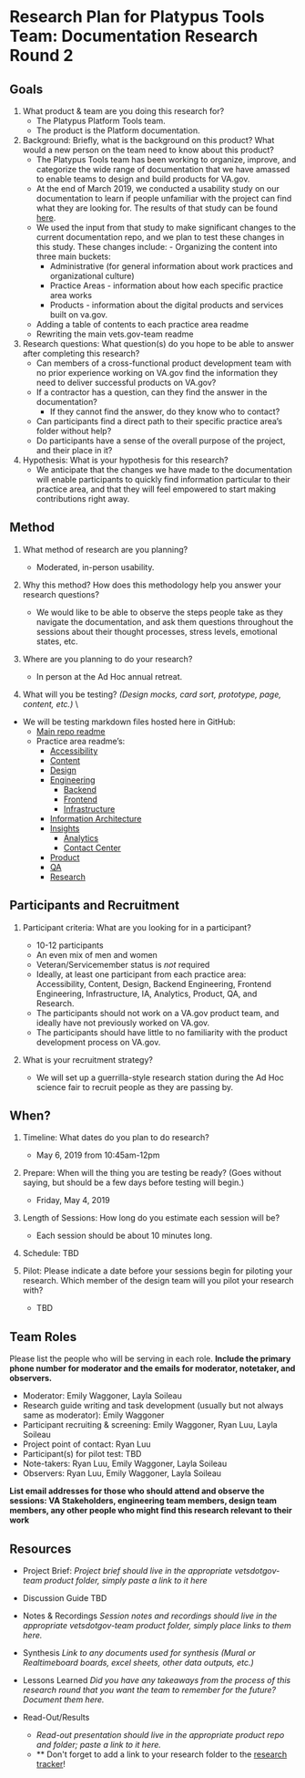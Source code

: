 # Research Plan for Platypus Tools Team: Documentation Research Round 2

## Goals
1. What product & team are you doing this research for?
    - The Platypus Platform Tools team.
    - The product is the Platform documentation.
2. Background: Briefly, what is the background on this product? What would a new person on the team need to know about this product? 
    - The Platypus Tools team has been working to organize, improve, and categorize the wide range of documentation that we have amassed to enable teams to design and build products for VA.gov.
    - At the end of March 2019, we conducted a usability study on our documentation to learn if people unfamiliar with the project can find what they are looking for. The results of that study can be found [here](link).
    - We used the input from that study to make significant changes to the current documentation repo, and we plan to test these changes in this study. These changes include:
          - Organizing the content into three main buckets: 
		- Administrative (for general information about work practices and organizational culture)
		- Practice Areas - information about how each specific practice area works
		- Products - information about the digital products and services built on va.gov.
	- Adding a table of contents to each practice area readme
	- Rewriting the main vets.gov-team readme
3. Research questions: What question(s) do you hope to be able to answer after completing this research? 
    - Can members of a cross-functional product development team with no prior experience working on VA.gov find the information they need to deliver successful products on VA.gov?
    - If a contractor has a question, can they find the answer in the documentation?
    	- If they cannot find the answer, do they know who to contact?
    - Can participants find a direct path to their specific practice area’s folder without help?
    - Do participants have a sense of the overall purpose of the project, and their place in it?
4. Hypothesis: What is your hypothesis for this research? 
    - We anticipate that the changes we have made to the documentation will enable participants to quickly find information particular to their practice area, and that they will feel empowered to start making contributions right away.    
## Method
1.	What method of research are you planning? 
     - Moderated, in-person usability.
  
2.	Why this method? How does this methodology help you answer your research questions? 
     - We would like to be able to observe the steps people take as they navigate the documentation, and ask them questions throughout the sessions about their thought processes, stress levels, emotional states, etc. 

3.	Where are you planning to do your research? 
     - In person at the Ad Hoc annual retreat.

4.	What will you be testing? *(Design mocks, card sort, prototype, page, content, etc.)* \
  - We will be testing markdown files hosted here in GitHub:
    - [Main repo readme](https://github.com/department-of-veterans-affairs/va.gov-team)
    - Practice area readme’s:
      - [Accessibility](https://github.com/department-of-veterans-affairs/va.gov-team/blob/master/platform/accessibility/README.md)
      - [Content](https://github.com/department-of-veterans-affairs/va.gov-team/blob/master/platform/content/README.md)
      - [Design](https://github.com/department-of-veterans-affairs/va.gov-team/blob/master/platform/design/README.md)
      - [Engineering](https://github.com/department-of-veterans-affairs/va.gov-team/blob/master/platform/engineering/README.md)
          - [Backend](https://github.com/department-of-veterans-affairs/va.gov-team/blob/master/platform/engineering/backend/README.md)
          - [Frontend](https://github.com/department-of-veterans-affairs/va.gov-team/blob/master/platform/engineering/frontend/readme.md)
          - [Infrastructure](https://github.com/department-of-veterans-affairs/va.gov-team/blob/master/platform/engineering/infrastructure/readme.md)
      - [Information Architecture](https://github.com/department-of-veterans-affairs/va.gov-team/blob/master/platform/information-architecture/README.md)
      - [Insights](https://github.com/department-of-veterans-affairs/va.gov-team/blob/master/platform/analytics/readme.md)
          - [Analytics](https://github.com/department-of-veterans-affairs/va.gov-team/blob/master/platform/analytics/google-analytics/readme.md)
          - [Contact Center](https://github.com/department-of-veterans-affairs/va.gov-team/blob/master/platform/call-center/README.md)
      - [Product](https://github.com/department-of-veterans-affairs/va.gov-team/blob/master/platform/product-management/README.md)
      - [QA](https://github.com/department-of-veterans-affairs/va.gov-team/blob/master/platform/quality-assurance/README.md)
      - [Research](https://github.com/department-of-veterans-affairs/va.gov-team/blob/master/platform/research/README.md)
     

## Participants and Recruitment
1.	Participant criteria: What are you looking for in a participant?
     - 10-12 participants
     - An even mix of men and women
     - Veteran/Servicemember status is _not_ required
     - Ideally, at least one participant from each practice area: Accessibility, Content, Design, Backend Engineering, Frontend Engineering, Infrastructure, IA, Analytics, Product, QA, and Research.
     - The participants should not work on a VA.gov product team, and ideally have not previously worked on VA.gov.
     - The participants should have little to no familiarity with the product development process on VA.gov.

2.	What is your recruitment strategy? 
     - We will set up a guerrilla-style research station during the Ad Hoc science fair to recruit people as they are passing by.

## When? 
1.	Timeline: What dates do you plan to do research? 
    - May 6, 2019 from 10:45am-12pm

2.	Prepare: When will the thing you are testing be ready? (Goes without saying, but should be a few days before testing will begin.) 
    - Friday, May 4, 2019

3. Length of Sessions: How long do you estimate each session will be?
    - Each session should be about 10 minutes long.

4.	Schedule: TBD

5.	Pilot: Please indicate a date before your sessions begin for piloting your research. Which member of the design team will you pilot your research with? 
    - TBD

## Team Roles
Please list the people who will be serving in each role. **Include the primary phone number for moderator and the emails for moderator, notetaker, and observers.** 
- Moderator: Emily Waggoner, Layla Soileau
- Research guide writing and task development (usually but not always same as moderator): Emily Waggoner
- Participant recruiting & screening: Emily Waggoner, Ryan Luu, Layla Soileau
- Project point of contact: Ryan Luu
- Participant(s) for pilot test: TBD
- Note-takers: Ryan Luu, Emily Waggoner, Layla Soileau
- Observers: Ryan Luu, Emily Waggoner, Layla Soileau

**List email addresses for those who should attend and observe the sessions: VA Stakeholders, engineering team members, design team members, any other people who might find this research relevant to their work**

## Resources
- Project Brief: 
*Project brief should live in the appropriate vetsdotgov-team product folder, simply paste a link to it here*

- Discussion Guide
TBD

- Notes & Recordings
*Session notes and recordings should live in the appropriate vetsdotgov-team product folder, simply place links to them here.*

- Synthesis
*Link to any documents used for synthesis (Mural or Realtimeboard boards, excel sheets, other data outputs, etc.)* 

- Lessons Learned
*Did you have any takeaways from the process of this research round that you want the team to remember for the future? Document them here.* 

- Read-Out/Results
  - *Read-out presentation should live in the appropriate product repo and folder; paste a link to it here.* 
  - ** Don't forget to add a link to your research folder to the [research tracker](https://github.com/department-of-veterans-affairs/va.gov-team/blob/master/platform/research/research-history.md)!
